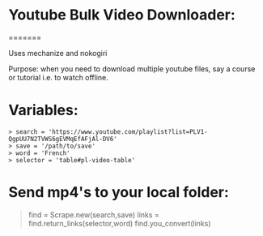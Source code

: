 # Youtube Bulk Video Downloader:
=======

Uses mechanize and nokogiri

Purpose: when you need to download multiple youtube files, say a course or tutorial i.e. to watch offline. 



Variables:
==========

```
> search = 'https://www.youtube.com/playlist?list=PLV1-QgpUU7N2TVWS6gEVMqEfAFjAl-DV6'
> save = '/path/to/save'
> word = 'French'
> selector = 'table#pl-video-table'
```

Send mp4's to your local folder:
==========
> find = Scrape.new(search,save)
> links = find.return_links(selector,word)
> find.you_convert(links) 


